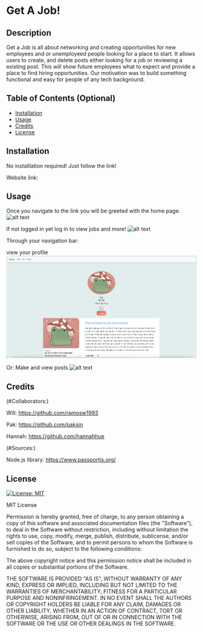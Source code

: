 # Get A Job!

## Description

Get a Job is all about networking and creating opportunities for new employees and or unemployeed people looking for a place to start. It allows users to create, and delete posts either looking for a job or reviewing a existing post. This will show future employees what to expect and provide a place to find hiring opportunities. Our motivation was to build something functional and easy for people of any tech background.

## Table of Contents (Optional)

- [Installation](#installation)
- [Usage](#usage)
- [Credits](#credits)
- [License](#license)

## Installation

No installlation required! Just follow the link!

Website link:

## Usage

Once you navigate to the link you will be greeted with the home page.
![alt text](/imgs/homepg.PNG)

If not logged in yet log in to view jobs and more!
![alt text](/imgs/homepg.PNG)

Through your navigation bar:

view your profile
![alt text](/public/imgs/profilepg.png)

Or:
Make and view posts
![alt text](/imgs/homepg.PNG)

## Credits

(#Collaborators:)

Will: https://github.com/ramosw1993

Pak: https://github.com/paksin

Hannah: https://github.com/hannahhue

(#Sources:)

Node.js library: https://www.passportjs.org/

## License

[![License: MIT](https://img.shields.io/badge/License-MIT-yellow.svg)](https://opensource.org/licenses/MIT)

MIT License

Permission is hereby granted, free of charge, to any person obtaining a copy of this software and associated documentation files (the "Software"), to deal in the Software without restriction, including without limitation the rights to use, copy, modify, merge, publish, distribute, sublicense, and/or sell copies of the Software, and to permit persons to whom the Software is furnished to do so, subject to the following conditions:

The above copyright notice and this permission notice shall be included in all copies or substantial portions of the Software.

THE SOFTWARE IS PROVIDED "AS IS", WITHOUT WARRANTY OF ANY KIND, EXPRESS OR IMPLIED, INCLUDING BUT NOT LIMITED TO THE WARRANTIES OF MERCHANTABILITY, FITNESS FOR A PARTICULAR PURPOSE AND NONINFRINGEMENT. IN NO EVENT SHALL THE AUTHORS OR COPYRIGHT HOLDERS BE LIABLE FOR ANY CLAIM, DAMAGES OR OTHER LIABILITY, WHETHER IN AN ACTION OF CONTRACT, TORT OR OTHERWISE, ARISING FROM, OUT OF OR IN CONNECTION WITH THE SOFTWARE OR THE USE OR OTHER DEALINGS IN THE SOFTWARE.
